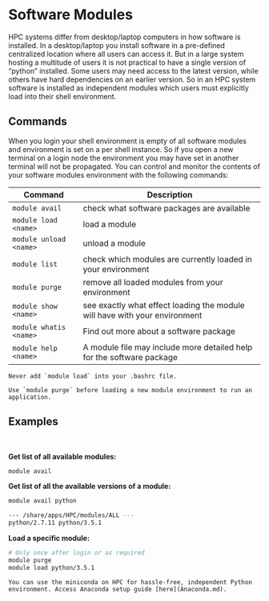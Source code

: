 # Software Modules

HPC systems differ from desktop/laptop computers in how software is installed. In a desktop/laptop you install software in a pre-defined centralized location where all users can access it. But in a large system hosting a multitude of users it is not practical to have a single version of “python” installed. Some users may need access to the latest version, while others have hard dependencies on an earlier version. So in an HPC system software is installed as independent modules which users must explicitly load into their shell environment.

## Commands

When you login your shell environment is empty of all software modules and environment is set on a per shell instance. So if you open a new terminal on a login node the environment you may have set in another terminal will not be propagated. You can control and monitor the contents of your software modules environment with the following commands:

| Command                   | Description                                                               |
|---------------------------|---------------------------------------------------------------------------|
| `module avail`	        | check what software packages are available                                |
| `module load <name>`	    | load a module                                                             |
| `module unload <name>`	| unload a module                                                           |
| `module list`	            | check which modules are currently loaded in your environment              |
| `module purge`	        | remove all loaded modules from your environment                           |
| `module show <name>`	    | see exactly what effect loading the module will have with your environment|
| `module whatis <name>`	| Find out more about a software package                                    |
| `module help <name>`	    | A module file may include more detailed help for the software package     |

```{attention}
Never add `module load` into your .bashrc file.
```

```{tip}
Use `module purge` before loading a new module environment to run an application.
```

## Examples
<br>

**Get list of all available modules:**
```bash
module avail
```

**Get list of all the available versions of a module:**
```bash
module avail python

--- /share/apps/HPC/modules/ALL ---
python/2.7.11 python/3.5.1
```

**Load a specific module:**
```bash
# Only once after login or as required
module purge
module load python/3.5.1
```


```{note}
You can use the miniconda on HPC for hassle-free, independent Python environment. Access Anaconda setup guide [here](Anaconda.md).
```